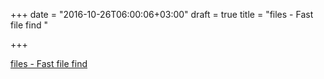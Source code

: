 +++
date = "2016-10-26T06:00:06+03:00"
draft = true
title = "files - Fast file find "

+++

<p><a href="https://t.co/wKNGSQg89T">files - Fast file find </a></p>
